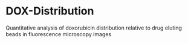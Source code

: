 # DOX-Distribution
Quantitative analysis of doxorubicin distribution relative to drug eluting beads in fluorescence microscopy images
